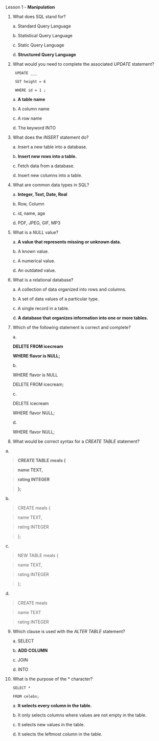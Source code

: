 Lesson 1 - **Manipulation**


1. What does SQL stand for?

    a. Standard Query Language
  
    b. Statistical Query Language
  
    c. Static Query Language
  
    d. **Structured Query Language**
  
2. What would you need to complete the associated *UPDATE* statement?

        UPDATE ___

        SET height = 6

        WHERE id = 1 ;

    a. **A table name**
  
    b. A column name
  
    c. A row name
  
    d. The keyword INTO

3. What does the *INSERT* statement do?

    a. Insert a new table into a database.
  
    b. **Insert new rows into a table.**
  
    c. Fetch data from a database.
  
    d. Insert new columns into a table.
  
4. What are common data types in SQL?

    a. **Integer, Text, Date, Real**
  
    b. Row, Column
  
    c. id, name, age
  
    d. PDF, JPEG, GIF, MP3
  
5. What is a *NULL* value?

    a. **A value that represents missing or unknown data.**
  
    b. A known value.
  
    c. A numerical value.
  
    d. An outdated value.

6. What is a relational database?

    a. A collection of data organized into rows and columns.
  
    b. A set of data values of a particular type.
  
    c. A single record in a table.
  
    d. **A database that organizes information into one or more tables.**
  
7. Which of the following statement is correct and complete?

    a.
    
    **DELETE FROM icecream**

    **WHERE flavor is NULL;**
  
    b. 
  
    WHERE flavor is NULL

    DELETE FROM icecream;
  
    c.
  
    DELETE icecream

    WHERE flavor NULL;
  
    d.

    WHERE flavor NULL;

8. What would be correct syntax for a *CREATE TABLE* statement?

  a.
  
> **CREATE TABLE meals {**

>   **name TEXT,**

>   **rating INTEGER**

> **};**
  
  b. 
  
> CREATE meals {

>   name TEXT,

>   rating INTEGER

> };
  
  c.
  
> NEW TABLE meals {

>   name TEXT,

>   rating INTEGER

> };
  
  d.

> CREATE meals

>   name TEXT

>   rating INTEGER

9. Which clause is used with the *ALTER TABLE* statement?

    a. SELECT
  
    b. **ADD COLUMN**
  
    c. JOIN
  
    d. INTO

10. What is the purpose of the * character?
        
        SELECT *

        FROM celebs;

    a. **It selects every column in the table.**
  
    b. It only selects columns where values are not empty in the table.
  
    c. It selects new values in the table.
  
    d. It selects the leftmost column in the table.
